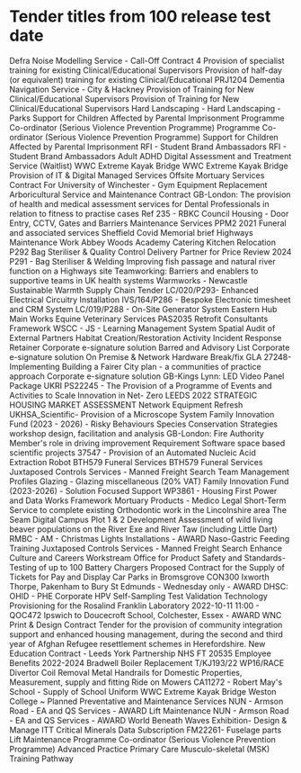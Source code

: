 #  Tender titles from 100 release test date

Defra Noise Modelling Service - Call-Off Contract 4
Provision of specialist training for existing Clinical/Educational Supervisors
Provision of half-day (or equivalent) training for existing Clinical/Educational
PRJ1204 Dementia Navigation Service - City & Hackney
Provision of Training for New Clinical/Educational Supervisors
Provision of Training for New Clinical/Educational Supervisors
Hard Landscaping - Hard Landscaping - Parks
Support for Children Affected by Parental Imprisonment
Programme Co-ordinator (Serious Violence Prevention Programme)
Programme Co-ordinator (Serious Violence Prevention Programme)
Support for Children Affected by Parental Imprisonment
RFI - Student Brand Ambassadors
RFI - Student Brand Ambassadors
Adult ADHD Digital Assessment and Treatment Service (Waitlist)
WWC Extreme Kayak Bridge
WWC Extreme Kayak Bridge
Provision of IT & Digital Managed Services
Offsite Mortuary Services
Contract For University of Winchester - Gym Equipment Replacement
Arboricultural Service and Maintenance Contract
GB-London: The provision of health and medical  assessment services for Dental Professionals in relation to fitness to practise cases
Ref 235 - RBKC Council Housing - Door Entry, CCTV, Gates and Barriers Maintenance Services PPM2 2021
Funeral and associated services
Sheffield Covid Memorial brief
Highways Maintenance Work
Abbey Woods Academy Catering Kitchen Relocation
P292 Bag Steriliser & Quality Control
Delivery Partner for Price Review 2024
P291 - Bag Steriliser & Welding
Improving fish passage and natural river function on a Highways site
Teamworking: Barriers and enablers to supportive teams in UK health systems
Warmworks - Newcastle Sustainable Warmth Supply Chain Tender
LC/020/P293- Enhanced Electrical Circuitry Installation
IVS/164/P286 - Bespoke Electronic timesheet and CRM System
LC/019/P288 - On-Site Generator System
Eastern Hub Main Works
Equine Veterinary Services
PAS2035 Retrofit Consultants Framework
WSCC - JS - Learning Management System
Spatial Audit of External Partners Habitat Creation/Restoration Activity
Incident Response Retainer
Corporate e-signature solution
Barred and Advisory List
Corporate e-signature solution
On Premise & Network Hardware Break/fix
GLA 27248- Implementing Building a Fairer City plan - a communities of practice approach
Corporate e-signature solution
GB-Kings Lynn: LED Video Panel Package
UKRI PS22245 - The Provision of a Programme of Events and Activities to Scale Innovation in Net- Zero
LEEDS 2022 STRATEGIC HOUSING MARKET ASSESSMENT
Network Equipment Refresh
UKHSA_Scientific- Provision of a Microscope System
Family Innovation Fund (2023 - 2026) - Risky Behaviours
Species Conservation Strategies workshop design, facilitation and analysis
GB-London: Fire Authority Member's role in driving improvement
Requirement Software space based scientific projects
37547 - Provision of an Automated Nucleic Acid Extraction Robot
BTH579 Funeral Services
BTH579 Funeral Services
Juxtaposed Controls Services - Manned Freight Search
Team Management Profiles
Glazing - Glazing miscellaneous (20% VAT)
Family Innovation Fund (2023-2026) - Solution Focused Support
WP3861 - Housing First
Power and Data Works Framework
Mortuary Products - Medico Legal
Short-Term Service to complete existing Orthodontic work in the Lincolnshire area
The Seam Digital Campus Plot 1 & 2 Development
Assessment of wild living beaver populations on the River Exe and River Taw (including Little Dart)
RMBC - AM - Christmas Lights Installations - AWARD
Naso-Gastric Feeding Training
Juxtaposed Controls Services - Manned Freight Search
Enhance Culture and Careers Workstream
Office for Product Safety and Standards- Testing of up to 100 Battery Chargers
Proposed Contract for the Supply of Tickets for Pay and Display Car Parks in Bromsgrove
CON300 Ixworth Thorpe, Pakenham to Bury St Edmunds - Wednesday only - AWARD
DHSC: OHID - PHE Corporate HPV Self-Sampling Test Validation
Technology Provisioning for the Rosalind Franklin Laboratory
2022-10-11 11:00 - QOC472 Ipswich to Doucecroft School, Colchester, Essex - AWARD
WNC Print & Design Contract
Tender for the provision of community integration support and enhanced housing management, during the second and third year of Afghan Refugee resettlement schemes in Herefordshire.
New Education Contract  - Leeds York Partnership NHS FT
20535
Employee Benefits 2022-2024
Bradwell Boiler Replacement
T/KJ193/22 WP16/RACE Divertor Coil Removal
Metal Handrails for Domestic Properties, Measurement, supply and fitting
Ride on Mowers
CA11272 - Robert May's School - Supply of School Uniform
WWC Extreme Kayak Bridge
Weston College ~ Planned Preventative and Maintenance Services
NUN - Armson Road - EA and QS Services - AWARD
Lift Maintenance
NUN - Armson Road - EA and QS Services - AWARD
World Beneath Waves Exhibition- Design & Manage ITT
Critical Minerals Data Subscription
FM22261- Fuselage parts
Lift Maintenance
Programme Co-ordinator (Serious Violence Prevention Programme)
Advanced Practice Primary Care Musculo-skeletal (MSK) Training Pathway
